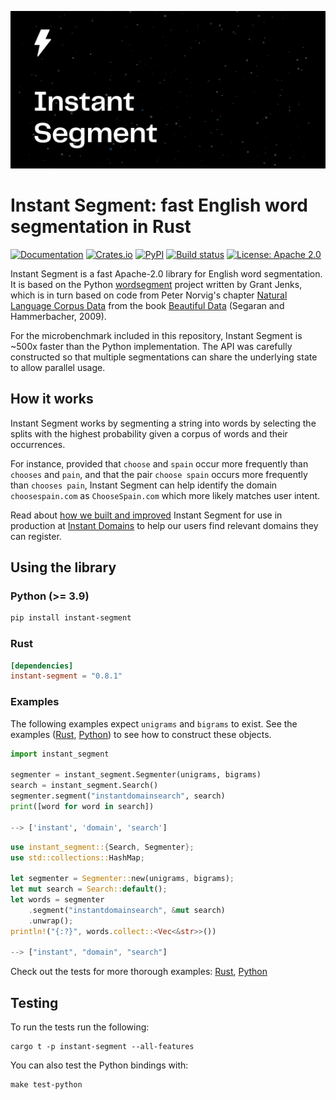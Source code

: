 ![Cover logo](./cover.svg)

# Instant Segment: fast English word segmentation in Rust

[![Documentation](https://docs.rs/instant-segment/badge.svg)](https://docs.rs/instant-segment/)
[![Crates.io](https://img.shields.io/crates/v/instant-segment.svg)](https://crates.io/crates/instant-segment)
[![PyPI](https://img.shields.io/pypi/v/instant-segment)](https://pypi.org/project/instant-segment/)
[![Build status](https://github.com/instant-labs/instant-segment/workflows/CI/badge.svg)](https://github.com/instant-labs/instant-segment/actions?query=workflow%3ACI)
[![License: Apache 2.0](https://img.shields.io/badge/License-Apache%202.0-blue.svg)](LICENSE-APACHE)

Instant Segment is a fast Apache-2.0 library for English word segmentation. It
is based on the Python [wordsegment][python] project written by Grant Jenks,
which is in turn based on code from Peter Norvig's chapter [Natural Language
Corpus Data][chapter] from the book [Beautiful Data][book] (Segaran and
Hammerbacher, 2009).

For the microbenchmark included in this repository, Instant Segment is ~500x
faster than the Python implementation. The API was carefully constructed
so that multiple segmentations can share the underlying state to allow parallel
usage.

## How it works

Instant Segment works by segmenting a string into words by selecting the splits
with the highest probability given a corpus of words and their occurrences.

For instance, provided that `choose` and `spain` occur more frequently than
`chooses` and `pain`, and that the pair `choose spain` occurs more frequently
than `chooses pain`, Instant Segment can help identify the domain
`choosespain.com` as `ChooseSpain.com` which more likely matches user intent.

Read about [how we built and improved][story] Instant Segment for use in production
at [Instant Domains](https://instantdomains.com/) to help our users
find relevant domains they can register.

## Using the library

### Python **(>= 3.9)**

```sh
pip install instant-segment
```

### Rust

```toml
[dependencies]
instant-segment = "0.8.1"
```

### Examples

The following examples expect `unigrams` and `bigrams` to exist. See the
examples ([Rust](./instant-segment/examples/contrived.rs),
[Python](./instant-segment-py/examples/contrived.py)) to see how to construct
these objects.

```python
import instant_segment

segmenter = instant_segment.Segmenter(unigrams, bigrams)
search = instant_segment.Search()
segmenter.segment("instantdomainsearch", search)
print([word for word in search])

--> ['instant', 'domain', 'search']
```

```rust
use instant_segment::{Search, Segmenter};
use std::collections::HashMap;

let segmenter = Segmenter::new(unigrams, bigrams);
let mut search = Search::default();
let words = segmenter
    .segment("instantdomainsearch", &mut search)
    .unwrap();
println!("{:?}", words.collect::<Vec<&str>>())

--> ["instant", "domain", "search"]
```

Check out the tests for more thorough examples:
[Rust](./instant-segment/src/test_cases.rs),
[Python](./instant-segment-py/test/test.py)

## Testing

To run the tests run the following:

```
cargo t -p instant-segment --all-features
```

You can also test the Python bindings with:

```
make test-python
```

[python]: https://github.com/grantjenks/python-wordsegment
[chapter]: http://norvig.com/ngrams/
[story]: https://instantdomains.com/engineering/instant-word-segmentation-with-rust
[book]: http://oreilly.com/catalog/9780596157111/
[distributed]: https://catalog.ldc.upenn.edu/LDC2006T13
[issues]: https://github.com/instant-labs/instant-segment/issues
